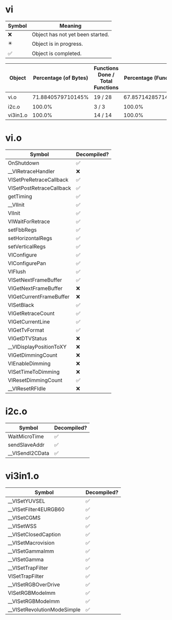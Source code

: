 # vi
| Symbol | Meaning 
| ------------- | ------------- 
| :x: | Object has not yet been started. 
| :eight_pointed_black_star: | Object is in progress. 
| :white_check_mark: | Object is completed. 


| Object | Percentage (of Bytes) | Functions Done / Total Functions | Percentage (Functions) | Status 
| ------------- | ------------- | ------------- | ------------- | ------------- 
| vi.o | 71.8840579710145% | 19 / 28 | 67.85714285714286% | :eight_pointed_black_star: 
| i2c.o | 100.0% | 3 / 3 | 100.0% | :white_check_mark: 
| vi3in1.o | 100.0% | 14 / 14 | 100.0% | :white_check_mark: 


# vi.o
| Symbol | Decompiled? |
| ------------- | ------------- |
| OnShutdown | :white_check_mark: |
| __VIRetraceHandler | :x: |
| VISetPreRetraceCallback | :white_check_mark: |
| VISetPostRetraceCallback | :white_check_mark: |
| getTiming | :white_check_mark: |
| __VIInit | :white_check_mark: |
| VIInit | :white_check_mark: |
| VIWaitForRetrace | :white_check_mark: |
| setFbbRegs | :white_check_mark: |
| setHorizontalRegs | :white_check_mark: |
| setVerticalRegs | :white_check_mark: |
| VIConfigure | :white_check_mark: |
| VIConfigurePan | :white_check_mark: |
| VIFlush | :white_check_mark: |
| VISetNextFrameBuffer | :white_check_mark: |
| VIGetNextFrameBuffer | :x: |
| VIGetCurrentFrameBuffer | :x: |
| VISetBlack | :white_check_mark: |
| VIGetRetraceCount | :white_check_mark: |
| VIGetCurrentLine | :white_check_mark: |
| VIGetTvFormat | :white_check_mark: |
| VIGetDTVStatus | :x: |
| __VIDisplayPositionToXY | :x: |
| VIGetDimmingCount | :x: |
| VIEnableDimming | :x: |
| VISetTimeToDimming | :x: |
| VIResetDimmingCount | :white_check_mark: |
| __VIResetRFIdle | :x: |


# i2c.o
| Symbol | Decompiled? |
| ------------- | ------------- |
| WaitMicroTime | :white_check_mark: |
| sendSlaveAddr | :white_check_mark: |
| __VISendI2CData | :white_check_mark: |


# vi3in1.o
| Symbol | Decompiled? |
| ------------- | ------------- |
| __VISetYUVSEL | :white_check_mark: |
| __VISetFilter4EURGB60 | :white_check_mark: |
| __VISetCGMS | :white_check_mark: |
| __VISetWSS | :white_check_mark: |
| __VISetClosedCaption | :white_check_mark: |
| __VISetMacrovision | :white_check_mark: |
| __VISetGammaImm | :white_check_mark: |
| __VISetGamma | :white_check_mark: |
| __VISetTrapFilter | :white_check_mark: |
| VISetTrapFilter | :white_check_mark: |
| __VISetRGBOverDrive | :white_check_mark: |
| VISetRGBModeImm | :white_check_mark: |
| __VISetRGBModeImm | :white_check_mark: |
| __VISetRevolutionModeSimple | :white_check_mark: |


